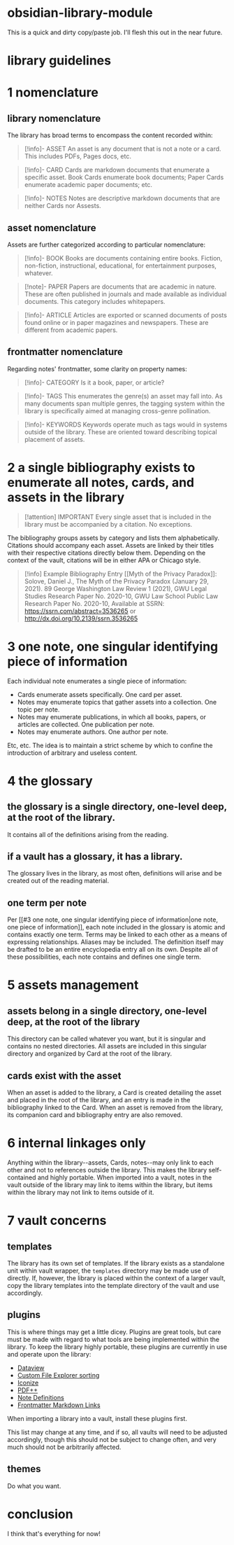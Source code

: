 # obsidian-library-module
This is a quick and dirty copy/paste job. I'll flesh this out in the near 
future.

# library guidelines

# 1 nomenclature
## library nomenclature
The library has broad terms to encompass the content recorded within:

> [!info]- ASSET
> An asset is any document that is not a note or a card. This includes PDFs, Pages docs, etc.

> [!info]- CARD
> Cards are markdown documents that enumerate a specific asset. Book Cards enumerate book documents; Paper Cards enumerate academic paper documents; etc.

> [!info]- NOTES
> Notes are descriptive markdown documents that are neither Cards nor Assests.
## asset nomenclature
Assets are further categorized according to particular nomenclature:

> [!info]- BOOK
> Books are documents containing entire books. Fiction, non-fiction, instructional, educational, for entertainment purposes, whatever.

> [!note]- PAPER
> Papers are documents that are academic in nature. These are often published in journals and made available as individual documents. This category includes whitepapers.

> [!info]- ARTICLE
> Articles are exported or scanned documents of posts found online or in paper magazines and newspapers. These are different from academic papers.

## frontmatter nomenclature
Regarding notes' frontmatter, some clarity on property names:

> [!info]- CATEGORY
> Is it a book, paper, or article?

> [!info]- TAGS
> This enumerates the genre(s) an asset may fall into. As many documents span multiple genres, the tagging system within the library is specifically aimed at managing cross-genre pollination. 

> [!info]- KEYWORDS
> Keywords operate much as tags would in systems outside of the library. These are oriented toward describing topical placement of assets.

# 2 a single bibliography exists to enumerate all notes, cards, and assets in the library

> [!attention] IMPORTANT
> Every single asset that is included in the library must be accompanied by a citation. No exceptions.

The bibliography groups assets by category and lists them alphabetically. Citations should accompany each asset. Assets are linked by their titles with their respective citations directly below them. Depending on the context of the vault, citations will be in either APA or Chicago style.

> [!info] Example Bibliography Entry
> [[Myth of the Privacy Paradox]]:
Solove, Daniel J., The Myth of the Privacy Paradox (January 29, 2021). 89 George Washington Law Review 1 (2021), GWU Legal Studies Research Paper No. 2020-10, GWU Law School Public Law Research Paper No. 2020-10, Available at SSRN: https://ssrn.com/abstract=3536265 or http://dx.doi.org/10.2139/ssrn.3536265 

# 3 one note, one singular identifying piece of information
Each individual note enumerates a single piece of information:

- Cards enumerate assets specifically. One card per asset.
- Notes may enumerate topics that gather assets into a collection. One topic per note.
- Notes may enumerate publications, in which all books, papers, or articles are collected. One publication per note.
- Notes may enumerate authors. One author per note.

Etc, etc. The idea is to maintain a strict scheme by which to confine the introduction of arbitrary and useless content.

# 4 the glossary
## the glossary is a single directory, one-level deep, at the root of the library.
It contains all of the definitions arising from the reading.
## if a vault has a glossary, it has a library.
The glossary lives in the library, as most often, definitions will arise and be created out of the reading material.
## one term per note
Per [[#3 one note, one singular identifying piece of information|one note, one 
piece of information]], each note included in the glossary is atomic and 
contains exactly one term. Terms may be linked to each other as a means of 
expressing relationships. Aliases may be included. The definition itself may 
be drafted to be an entire encyclopedia entry all on its own. Despite all of 
these possibilities, each note contains and defines one single term.
# 5 assets management
## assets belong in a single directory, one-level deep, at the root of the library
This directory can be called whatever you want, but it is singular and 
contains no nested directories. All assets are included in this singular 
directory and organized by Card at the root of the library.
## cards exist with the asset
When an asset is added to the library, a Card is created detailing the asset 
and placed in the root of the library, and an entry is made in the 
bibliography linked to the Card. When an asset is removed from the library, 
its companion card and bibliography entry are also removed.
# 6 internal linkages only
Anything within the library--assets, Cards, notes--may only link to each other 
and not to references outside the library. This makes the library 
self-contained and highly portable. When imported into a vault, notes in the 
vault outside of the library may link to items within the library, but items 
within the library may not link to items outside of it.
# 7 vault concerns
## templates
The library has its own set of templates. If the library exists as a 
standalone unit within vault wrapper, the `templates`  directory may be made 
use of directly. If, however, the library is placed within the context of a 
larger vault, copy the library templates into the template directory of the 
vault and use accordingly.
## plugins
This is where things may get a little dicey. Plugins are great tools, but care 
must be made with regard to what tools are being implemented within the 
library. To keep the library highly portable, these plugins are currently in 
use and operate upon the library:

- [Dataview](https://github.com/blacksmithgu/obsidian-dataview) 
- [Custom File Explorer sorting](https://github.com/SebastianMC/obsidian-custom-sort) 
- [Iconize](https://github.com/FlorianWoelki/obsidian-iconize) 
- [PDF++](https://github.com/RyotaUshio/obsidian-pdf-plus) 
- [Note Definitions](https://github.com/dominiclet/obsidian-note-definitions) 
- [Frontmatter Markdown Links](https://github.com/mnaoumov/obsidian-frontmatter-markdown-links) 

When importing a library into a vault, install these plugins first.

This list may change at any time, and if so, all vaults will need to be 
adjusted accordingly, though this should not be subject to change often, and 
very much should not be arbitrarily affected.

## themes
Do what you want.

# conclusion
I think that's everything for now!
